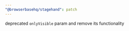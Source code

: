 ```yaml
---
"@browserbasehq/stagehand": patch
---
```


deprecated `onlyVisible` param and remove its functionality
